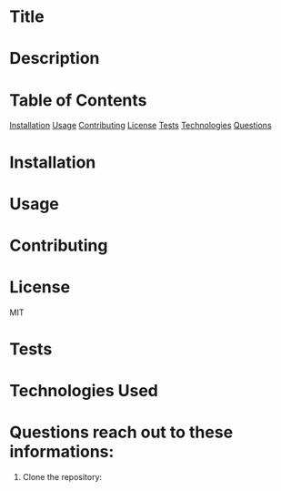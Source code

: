 
# Title



# Description


# Table of Contents
[Installation](#installation)
[Usage](#usage)
[Contributing](#Contributing)
[License](#License)
[Tests](#Tests)
[Technologies](#Technologies)
[Questions](#Questions)

# Installation


# Usage


# Contributing


# License
MIT

# Tests


# Technologies Used


# Questions reach out to these informations:



1. Clone the repository:
